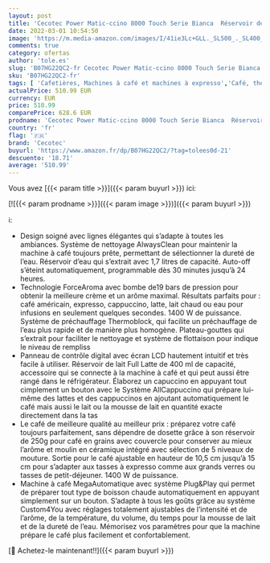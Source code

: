 ```yaml
---
layout: post
title: 'Cecotec Power Matic-ccino 8000 Touch Serie Bianca  Réservoir de Lait  Écran Digital  Café Personnalisable  Technologie Forcearoma  19 Bars de pression  1500 W  Réservoir d’eau 1 7 L'
date: 2022-03-01 10:54:50
image: 'https://m.media-amazon.com/images/I/41ie3Lc+GLL._SL500_._SL400_.jpg'
comments: true
category: ofertas
author: 'tole.es'
slug: 'B07HG22QC2-fr Cecotec Power Matic-ccino 8000 Touch Serie Bianca...'
sku: 'B07HG22QC2-fr'
tags: [ 'Cafetières, Machines à café et machines à expresso','Café, thé et expresso','Cuisine et Maison','Machines à café automatiques','cecotec', ]
actualPrice: 510.99 EUR
currency: EUR
price: 510.99
comparePrice: 628.6 EUR
prodname: 'Cecotec Power Matic-ccino 8000 Touch Serie Bianca  Réservoir de Lait  Écran Digital  Café Personnalisable  Technologie Forcearoma  19 Bars de pression  1500 W  Réservoir d’eau 1 7 L'
country: 'fr'
flag: '🇫🇷'
brand: 'Cecotec'
buyurl: 'https://www.amazon.fr/dp/B07HG22QC2/?tag=tolees0d-21'
descuento: '18.71'
average: '510.99'
---
```


Vous avez [{{< param title >}}]({{< param buyurl >}}) ici:

[![{{< param prodname >}}]({{< param image >}})]({{< param buyurl >}})

ℹ️:

- Design soigné avec lignes élégantes qui s’adapte à toutes les ambiances. Système de nettoyage AlwaysClean pour maintenir la machine à café toujours prête, permettant de sélectionner la dureté de l’eau. Réservoir d’eau qui s’extrait avec 1,7 litres de capacité. Auto-off s’éteint automatiquement, programmable dès 30 minutes jusqu’à 24 heures.
- Technologie ForceAroma avec bombe de19 bars de pression pour obtenir la meilleure crème et un arôme maximal. Résultats parfaits pour : café américain, expresso, cappuccino, latte, lait chaud ou eau pour infusions en seulement quelques secondes. 1400 W de puissance. Système de préchauffage Thermoblock, qui facilite un préchauffage de l’eau plus rapide et de manière plus homogène. Plateau-gouttes qui s’extrait pour faciliter le nettoyage et système de flottaison pour indique le niveau de rempliss
- Panneau de contrôle digital avec écran LCD hautement intuitif et très facile à utiliser. Réservoir de lait Full Latte de 400 ml de capacité, accessoire qui se connecte à la machine à café et qui peut aussi être rangé dans le réfrigérateur. Élaborez un capuccino en appuyant tout cimplement un bouton avec le Système AllCappuccino qui prépare lui-même des lattes et des cappuccinos en ajoutant automatiquement le café mais aussi le lait ou la mousse de lait en quantité exacte directement dans la tas
- Le café de meilleure qualité au meilleur prix : préparez votre café toujours parfaitement, sans dépendre de dosette grâce à son réservoir de 250g pour café en grains avec couvercle pour conserver au mieux l’arôme et moulin en céramique intégré avec sélection de 5 niveaux de mouture. Sortie pour le café ajustable en hauteur de 10,5 cm jusqu’à 15 cm pour s’adapter aux tasses à expresso comme aux grands verres ou tasses de petit-déjeuner. 1400 W de puissance.
- Machine à café MegaAutomatique avec système Plug&Play qui permet de préparer tout type de boisson chaude automatiquement en appuyant simplement sur un bouton. S’adapte à tous les goûts grâce au système Custom4You avec réglages totalement ajustables de l’intensité et de l’arôme, de la température, du volume, du temps pour la mousse de lait et de la dureté de l’eau. Mémorisez vos paramètres pour que la machine prépare le café plus facilement et confortablement.

[🛒 Achetez-le maintenant!!]({{< param buyurl >}})
